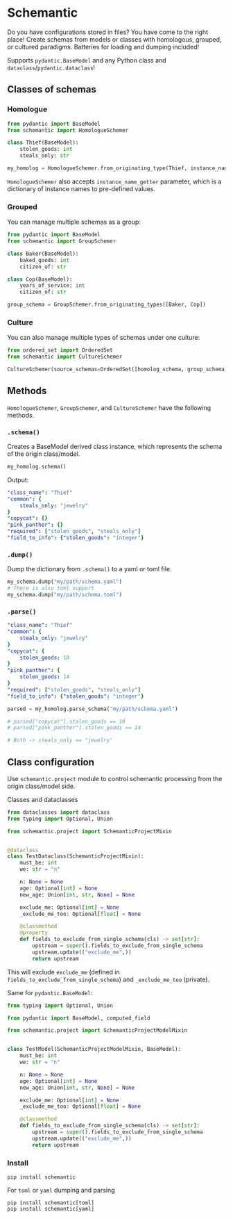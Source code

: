 # Schemantic

Do you have configurations stored in files? You have come to the right place! Create schemas from models or classes with homologous, grouped, or cultured paradigms. Batteries for loading and dumping included!

Supports `pydantic.BaseModel` and any Python class and `dataclass`/`pydantic.dataclass`!

## Classes of schemas

### Homologue
```python
from pydantic import BaseModel
from schemantic import HomologueSchemer

class Thief(BaseModel):
    stolen_goods: int
    steals_only: str

my_homolog = HomologueSchemer.from_originating_type(Thief, instance_name_to_pre_definition={"copycat": {}, "pink_panther": {}})
```

`HomologueSchemer` also accepts `instance_name_getter` parameter, which is a dictionary of instance names to pre-defined values.

### Grouped
You can manage multiple schemas as a group:

```python
from pydantic import BaseModel
from schemantic import GroupSchemer

class Baker(BaseModel):
    baked_goods: int
    citizen_of: str

class Cop(BaseModel):
    years_of_service: int
    citizen_of: str

group_schema = GroupSchemer.from_originating_types([Baker, Cop])
```

### Culture
You can also manage multiple types of schemas under one culture:

```python
from ordered_set import OrderedSet
from schemantic import CultureSchemer

CultureSchemer(source_schemas=OrderedSet([homolog_schema, group_schema]))
```

## Methods
`HomologueSchemer`, `GroupSchemer`, and `CultureSchemer` have the following methods.

### `.schema()`
Creates a BaseModel derived class instance, which represents the schema of the origin class/model.

```python
my_homolog.schema()
```
Output:
```yaml
"class_name": "Thief"
"common": {
    steals_only: "jewelry"
}
"copycat": {}
"pink_panther": {}
"required": ["stolen_goods", "steals_only"]
"field_to_info": {"stolen_goods": "integer"}
```

### `.dump()`
Dump the dictionary from `.schema()` to a yaml or toml file.
```python
my_schema.dump("my/path/schema.yaml")
# There is also toml support
my_schema.dump("my/path/schema.toml")
```

### `.parse()`
```yaml
"class_name": "Thief"
"common": {
    steals_only: "jewelry"
}
"copycat": {
    stolen_goods: 10
}
"pink_panther": {
    stolen_goods: 14
}
"required": ["stolen_goods", "steals_only"]
"field_to_info": {"stolen_goods": "integer"}
```
```python
parsed = my_homolog.parse_schema("my/path/schema.yaml")

# parsed["copycat"].stolen_goods == 10
# parsed["pink_panther"].stolen_goods == 14

# Both -> steals_only == "jewelry"
```

## Class configuration
Use `schemantic.project` module to control schemantic processing from the origin class/model side.

Classes and dataclasses
```python
from dataclasses import dataclass
from typing import Optional, Union

from schemantic.project import SchemanticProjectMixin


@dataclass
class TestDataclass(SchemanticProjectMixin):
    must_be: int
    we: str = "n"

    n: None = None
    age: Optional[int] = None
    new_age: Union[int, str, None] = None

    exclude_me: Optional[int] = None
    _exclude_me_too: Optional[float] = None

    @classmethod
    @property
    def fields_to_exclude_from_single_schema(cls) -> set[str]:
        upstream = super().fields_to_exclude_from_single_schema
        upstream.update(("exclude_me",))
        return upstream
```

This will exclude `exclude_me` (defined in `fields_to_exclude_from_single_schema`) and `_exclude_me_too` (private).

Same for `pydantic.BaseModel`:
```python
from typing import Optional, Union

from pydantic import BaseModel, computed_field

from schemantic.project import SchemanticProjectModelMixin


class TestModel(SchemanticProjectModelMixin, BaseModel):
    must_be: int
    we: str = "n"

    n: None = None
    age: Optional[int] = None
    new_age: Union[int, str, None] = None

    exclude_me: Optional[int] = None
    _exclude_me_too: Optional[float] = None

    @classmethod
    def fields_to_exclude_from_single_schema(cls) -> set[str]:
        upstream = super().fields_to_exclude_from_single_schema
        upstream.update(("exclude_me",))
        return upstream
```

### Install
```shell
pip install schemantic
```

For `toml` or `yaml` dumping and parsing
```shell
pip install schemantic[toml]
pip install schemantic[yaml]
```
